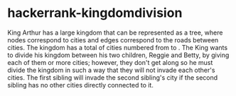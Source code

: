 # hackerrank-kingdomdivision
King Arthur has a large kingdom that can be represented as a tree, where nodes correspond to cities and edges correspond to the roads between cities. The kingdom has a total of  cities numbered from  to .  The King wants to divide his kingdom between his two children, Reggie and Betty, by giving each of them  or more cities; however, they don't get along so he must divide the kingdom in such a way that they will not invade each other's cities. The first sibling will invade the second sibling's city if the second sibling has no other cities directly connected to it.
